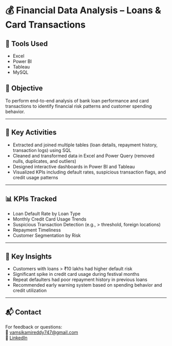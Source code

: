 # 💰 Financial Data Analysis – Loans & Card Transactions

## 🧰 Tools Used
- Excel
- Power BI
- Tableau
- MySQL

## 📌 Objective
To perform end-to-end analysis of bank loan performance and card transactions to identify financial risk patterns and customer spending behavior.

---

## 🔧 Key Activities

- Extracted and joined multiple tables (loan details, repayment history, transaction logs) using SQL
- Cleaned and transformed data in Excel and Power Query (removed nulls, duplicates, and outliers)
- Designed interactive dashboards in Power BI and Tableau
- Visualized KPIs including default rates, suspicious transaction flags, and credit usage patterns

---

## 📊 KPIs Tracked

- Loan Default Rate by Loan Type
- Monthly Credit Card Usage Trends
- Suspicious Transaction Detection (e.g., > threshold, foreign locations)
- Repayment Timeliness
- Customer Segmentation by Risk

---

## 🧠 Key Insights

- Customers with loans > ₹10 lakhs had higher default risk
- Significant spike in credit card usage during festival months
- Repeat defaulters had poor repayment history in previous loans
- Recommended early warning system based on spending behavior and credit utilization

---

## 📬 Contact

For feedback or questions:  
📧 vamsikamireddy747@gmail.com  
🔗 [LinkedIn](https://www.linkedin.com/in/kamireddy-vamsi-5b5839325)
